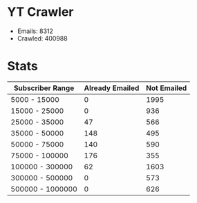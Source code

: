 # YT Crawler
- Emails: 8312
- Crawled: 400988

# Stats
| Subscriber Range  | Already Emailed | Not Emailed |
|-------|-------|-------|
| 5000 - 15000 | 0 | 1995 |
| 15000 - 25000 | 0 | 936 |
| 25000 - 35000 | 47 | 566 |
| 35000 - 50000 | 148 | 495 |
| 50000 - 75000 | 140 | 590 |
| 75000 - 100000 | 176 | 355 |
| 100000 - 300000 | 62 | 1603 |
| 300000 - 500000 | 0 | 573 |
| 500000 - 1000000 | 0 | 626 |
